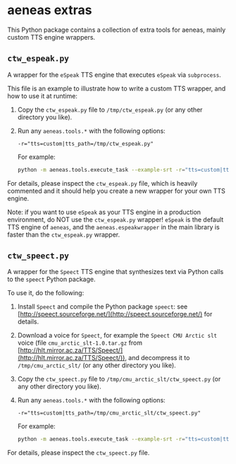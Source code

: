 # aeneas extras 

This Python package contains
a collection of extra tools for aeneas,
mainly custom TTS engine wrappers.



## `ctw_espeak.py`

A wrapper for the `eSpeak` TTS engine
that executes `eSpeak` via `subprocess`.

This file is an example to illustrate
how to write a custom TTS wrapper,
and how to use it at runtime:

1. Copy the `ctw_espeak.py` file to `/tmp/ctw_espeak.py`
   (or any other directory you like).

2. Run any `aeneas.tools.*` with the following options:

    ```
    -r="tts=custom|tts_path=/tmp/ctw_espeak.py"
    ```

   For example:

    ```bash
    python -m aeneas.tools.execute_task --example-srt -r="tts=custom|tts_path=/tmp/ctw_espeak.py"
    ```

For details, please inspect the `ctw_espeak.py` file,
which is heavily commented and it should help you
create a new wrapper for your own TTS engine.

Note: if you want to use `eSpeak` as your TTS engine
in a production environment,
do NOT use the `ctw_espeak.py` wrapper!
`eSpeak` is the default TTS engine of `aeneas`,
and the `aeneas.espeakwrapper` in the main library
is faster than the `ctw_espeak.py` wrapper.



## `ctw_speect.py`

A wrapper for the `Speect` TTS engine
that synthesizes text via Python calls
to the `speect` Python package.

To use it, do the following:

1. Install `Speect` and compile the Python package `speect`:
see [http://speect.sourceforge.net/](http://speect.sourceforge.net/) for details.

2. Download a voice for `Speect`, for example the `Speect CMU Arctic slt` voice
(file `cmu_arctic_slt-1.0.tar.gz`
from [http://hlt.mirror.ac.za/TTS/Speect/](http://hlt.mirror.ac.za/TTS/Speect/)),
and decompress it to `/tmp/cmu_arctic_slt/`
(or any other directory you like).

3. Copy the `ctw_speect.py` file to `/tmp/cmu_arctic_slt/ctw_speect.py`
   (or any other directory you like).

4. Run any `aeneas.tools.*` with the following options:

    ```
    -r="tts=custom|tts_path=/tmp/cmu_arctic_slt/ctw_speect.py"
    ```

   For example:

    ```bash
    python -m aeneas.tools.execute_task --example-srt -r="tts=custom|tts_path=/tmp/cmu_arctic_slt/ctw_speect.py"
    ```

For details, please inspect the `ctw_speect.py` file.



